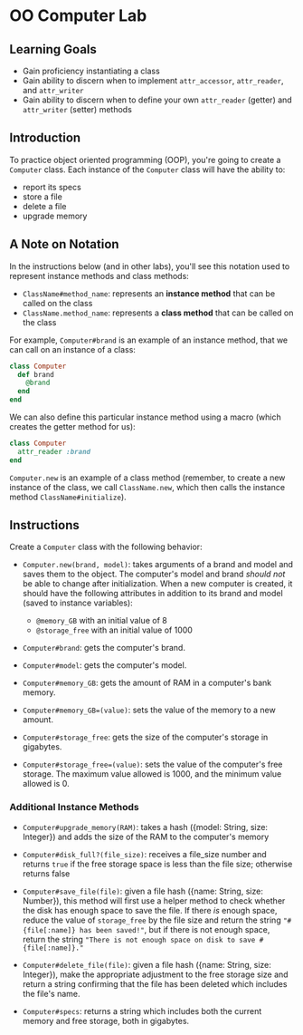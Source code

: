 # OO Computer Lab

## Learning Goals

- Gain proficiency instantiating a class
- Gain ability to discern when to implement `attr_accessor`, `attr_reader`, and
  `attr_writer`
- Gain ability to discern when to define your own `attr_reader` (getter) and
  `attr_writer` (setter) methods

## Introduction

To practice object oriented programming (OOP), you're going to create a `Computer`
class. Each instance of the `Computer` class will have the ability to:

- report its specs
- store a file
- delete a file
- upgrade memory

## A Note on Notation

In the instructions below (and in other labs), you'll see this notation used to
represent instance methods and class methods:

- `ClassName#method_name`: represents an **instance method** that can be called
  on the class
- `ClassName.method_name`: represents a **class method** that can be called on
  the class

For example, `Computer#brand` is an example of an instance method, that we can call
on an instance of a class:

```rb
class Computer
  def brand
    @brand
  end
end
```

We can also define this particular instance method using a macro (which creates
the getter method for us):

```rb
class Computer
  attr_reader :brand
end
```

`Computer.new` is an example of a class method (remember, to create a new instance
of the class, we call `ClassName.new`, which then calls the instance method
`ClassName#initialize`).

## Instructions

Create a `Computer` class with the following behavior:

- `Computer.new(brand, model)`: takes arguments of a brand and model and saves them to the object.
  The computer's model and brand _should not_ be able to change after initialization. When a
  new computer is created, it should have the following attributes in addition
  to its brand and model (saved to instance variables):

  - `@memory_GB` with an initial value of 8
  - `@storage_free` with an initial value of 1000

- `Computer#brand`: gets the computer's brand.

- `Computer#model`: gets the computer's model.

- `Computer#memory_GB`: gets the amount of RAM in a computer's bank memory.

- `Computer#memory_GB=(value)`: sets the value of the memory to a new amount.

- `Computer#storage_free`: gets the size of the computer's storage in gigabytes.

- `Computer#storage_free=(value)`: sets the value of the computer's free storage. The maximum value allowed is 1000, and the minimum value allowed is 0.

### Additional Instance Methods

- `Computer#upgrade_memory(RAM)`: takes a hash ({model: String, size: Integer}) and adds the size of the RAM to the computer's memory

- `Computer#disk_full?(file_size)`: receives a file_size number and returns `true` if the free storage space is less than the file size; otherwise returns false

- `Computer#save_file(file)`: given a file hash ({name: String, size: Number}), this method will first use a helper method to check whether the disk has enough space to save the file. If there _is_ enough space, reduce the value of `storage_free` by the file size and return the string `"#{file[:name]} has been saved!"`, but if there is not enough space, return the string `"There is not enough space on disk to save #{file[:name]}."`

- `Computer#delete_file(file)`: given a file hash ({name: String, size: Integer}), make the appropriate adjustment to the free storage size and return a string confirming that the file has been deleted which includes the file's name.

- `Computer#specs`: returns a string which includes both the current memory and free storage, both in gigabytes.

